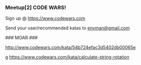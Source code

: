### Meetup[2] CODE WARS! ###

Sign up @
https://www.codewars.com

Send your user/recommended katas to envman@gmail.com

### MOAR ###

http://www.codewars.com/kata/54b724efac3d5402db00065e

g
https://www.codewars.com/kata/calculate-string-rotation